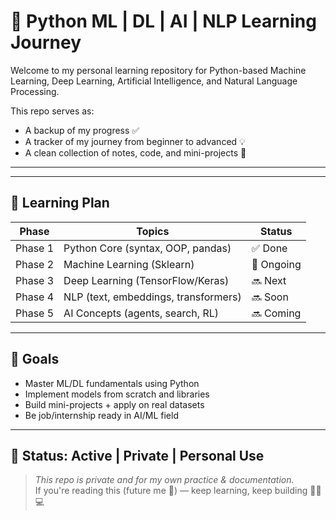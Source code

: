 # 🧠 Python ML | DL | AI | NLP Learning Journey

Welcome to my personal learning repository for Python-based Machine Learning, Deep Learning, Artificial Intelligence, and Natural Language Processing.

This repo serves as:
- A backup of my progress ✅
- A tracker of my journey from beginner to advanced 💡
- A clean collection of notes, code, and mini-projects 🚀

---


---

## 🎯 Learning Plan

| Phase       | Topics                             | Status     |
|-------------|------------------------------------|------------|
| Phase 1     | Python Core (syntax, OOP, pandas)  | ✅ Done     |
| Phase 2     | Machine Learning (Sklearn)         | 🔄 Ongoing  |
| Phase 3     | Deep Learning (TensorFlow/Keras)   | 🔜 Next     |
| Phase 4     | NLP (text, embeddings, transformers) | 🔜 Soon   |
| Phase 5     | AI Concepts (agents, search, RL)   | 🔜 Coming   |

---

## 📌 Goals

- Master ML/DL fundamentals using Python
- Implement models from scratch and libraries
- Build mini-projects + apply on real datasets
- Be job/internship ready in AI/ML field

---

## 🔐 Status: Active | Private | Personal Use
> *This repo is private and for my own practice & documentation.*  
> If you're reading this (future me 👋) — keep learning, keep building 🧗‍♂️💻

